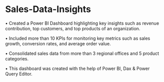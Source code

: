 # Sales-Data-Insights

• Created a Power BI Dashboard highlighting key insights such as revenue contribution, top customers, and top products of an organization.

• Included more than 10 KPIs for monitoring key metrics such as sales growth, conversion rates, and average order value.

• Consolidated sales data from more than 3 regional offices and 5 product categories.

• This dashboard was created with the help of Power BI, Dax & Power Query Editor.
